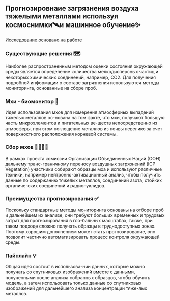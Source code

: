 ## Прогнозировнаие загрязнения воздуха тяжелыми металлами используя космоснимки🛰️и машинное обучение✨
[Исследование основано на работе](https://www.researchgate.net/publication/341956017_Mosses_as_biomonitors_of_air_pollution_20152016_survey_on_heavy_metals_nitrogen_and_POPs_in_Europe_and_beyond)

### Существующие решения 🗺️
Наиболее распространенным методом оценки состояния окружающей среды является определение количества мелкодисперсных частиц и некоторых химических соединений, например, CO2. Для получения подробной информации о составе загрязнения используются методы мониторинга, основанные на сборе проб.

### Мхи - биомонитор 🌿
Идея использования мхов для измерения атмосферных выпадений тяжелых металлов ос-нована на том факте, что мхи, получают большую часть микроэлементов и питательных ве-ществ непосредственно из атмосферы, при этом поглощение металлов из почвы невелико за счет поверхностного расположения корневой системы.

### Сбор мхов 🧑‍🔬⛺🔬
В рамках проекта комиссии Организации Объединенных Наций (ООН) дальнему транс-граничному переносу воздушных загрязнений (ICP Vegetation) участники собирают образцы мха и используют различные техники, например нейтронно-активационный анализ, чтобы получить данные по содержанию тяжелых металлов, соединений азота, стойких органиче-ских соединений и радионуклидов.

### Преимущества прогнозирования ✅
Поскольку стандартные методы мониторинга основаны на отборе проб и дальнейшем их анализе, они требуют больших временных и трудовых затрат для прогнозирования в гло-бальных масштабах, также, при таком подходе сложно получать образцы в труднодоступных зонах. Поэтому хорошим дополнением может стать прогнозирование, оно позволит частично автоматизировать процесс контроля окружающей среды.

### Пайплайн 💡
Общая идея состоит в использова-нии данных, которые можно получать со спутниковых изображений вместе с данными, полученными после анализа собранных образцов, чтобы обучить модель, а затем использовать только данные со спутниковых изображений для дальнейшего анализа концентрации тяже-лых металлов.



